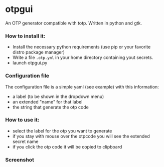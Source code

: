 # otpgui
An OTP generator compatible with totp. Written in python and gtk.

### How to install it:
- Install the necessary python requirements (use pip or your favorite distro package manager)
- Write a file `.otp.yml` in your home directory containing yout secrets.
- launch otpgui.py

### Configuration file
The configuration file is a simple yaml (see example) with this information:
- a label (to be shown in the dropdown menu)
- an extended "name" for that label
- the string that generate the otp code


### How to use it:
- select the label for the otp you want to generate
- if you stay with mouse over the otpcode you will see the extended secret name
- if you click the otp code it will be copied to clipboard

### Screenshot

